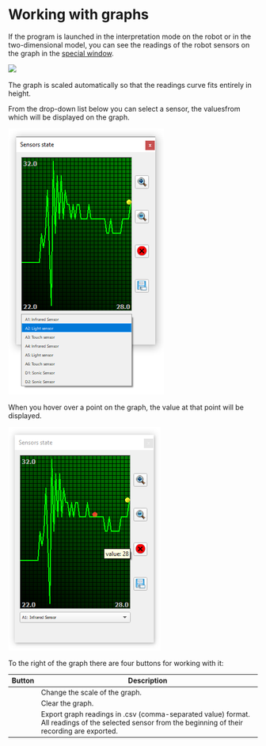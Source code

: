 # Working with graphs

If the program is launched in the interpretation mode on the robot or in the two-dimensional model, you can see the readings of the robot sensors on the graph in the [special window](./#panel-graphics).

![](<../../.gitbook/assets/06 1 en ts-graphics 1 100ms.gif>)

The graph is scaled automatically so that the readings curve fits entirely in height.

From the drop-down list below you can select a sensor, the values ​​from which will be displayed on the graph.

![](<../../.gitbook/assets/06 3 en graphics2 1.png>)

When you hover over a point on the graph, the value at that point will be displayed.

![](<../../.gitbook/assets/06 2 en graphics1 1.png>)

To the right of the graph there are four buttons for working with it:

| Button                                                                                                                                      | Description                                                                                                                                           |
| ------------------------------------------------------------------------------------------------------------------------------------------- | ----------------------------------------------------------------------------------------------------------------------------------------------------- |
| <img src="https://thumb.tildacdn.com/tild3562-3134-4334-b733-656135373766/-/resize/130x/-/format/webp/lupa.png" alt="" data-size="line">    | Change the scale of the graph.                                                                                                                        |
| <img src="https://thumb.tildacdn.com/tild3137-3366-4161-a439-333565313762/-/resize/130x/-/format/webp/error.png" alt="" data-size="line">   | Clear the graph.                                                                                                                                      |
| <img src="https://thumb.tildacdn.com/tild3230-3336-4439-a336-336265386165/-/resize/130x/-/format/webp/save_as.png" alt="" data-size="line"> | Export graph readings in .csv (comma-separated value) format. All readings of the selected sensor from the beginning of their recording are exported. |
